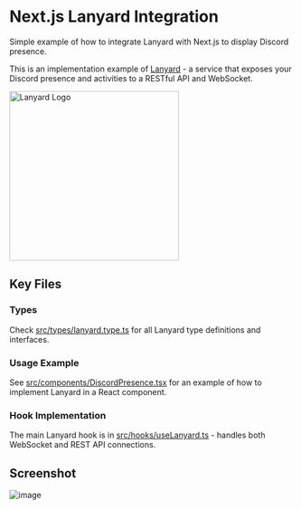 # Next.js Lanyard Integration

Simple example of how to integrate Lanyard with Next.js to display Discord presence.

This is an implementation example of [Lanyard](https://github.com/Phineas/lanyard) - a service that exposes your Discord presence and activities to a RESTful API and WebSocket.

<img src="https://storage.googleapis.com/lanyard/static/lanyardtemplogo.png" alt="Lanyard Logo" width="300"/>

## Key Files

### Types
Check [src/types/lanyard.type.ts](src/types/lanyard.type.ts) for all Lanyard type definitions and interfaces.

### Usage Example
See [src/components/DiscordPresence.tsx](src/components/DiscordPresence.tsx) for an example of how to implement Lanyard in a React component.

### Hook Implementation
The main Lanyard hook is in [src/hooks/useLanyard.ts](src/hooks/useLanyard.ts) - handles both WebSocket and REST API connections.

## Screenshot
![image](https://github.com/user-attachments/assets/a4b7d97b-2f1e-43fb-a3af-08da4a13387d)
